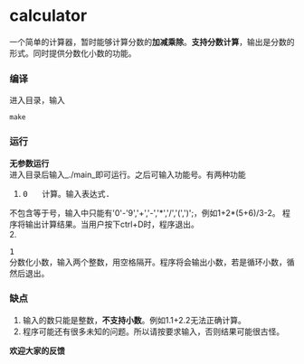 calculator
==========

一个简单的计算器，暂时能够计算分数的**加减乘除**。**支持分数计算**，输出是分数的形式。同时提供分数化小数的功能。

### 编译
进入目录，输入

    make

### 运行

**无参数运行**  
进入目录后输入_./main_即可运行。之后可输入功能号。有两种功能  

1. <pre>0	计算。输入表达式.
不包含等于号，输入中只能有'0'-'9','+','-','\*','/','(',')';，例如1+2*(5+6)/3-2。
程序将输出计算结果。当用户按下ctrl+D时，程序退出。</pre>  
2. <pre>1	分数化小数，输入两个整数，用空格隔开。程序将会输出小数，若是循环小数，循环节将用括号括起。
然后退出。</pre>

### 缺点
1. 输入的数只能是整数，**不支持小数**。例如1.1+2.2无法正确计算。
2. 程序可能还有很多未知的问题。所以请按要求输入，否则结果可能很古怪。

**欢迎大家的反馈**
